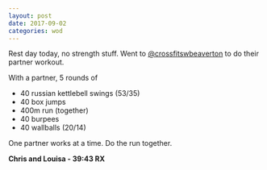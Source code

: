 ```yaml
---
layout: post
date: 2017-09-02
categories: wod
---
```


Rest day today, no strength stuff. Went to
[@crossfitswbeaverton](http://www.crossfitswbeaverton.com) to do their partner
workout.

With a partner, 5 rounds of
- 40 russian kettlebell swings (53/35)
- 40 box jumps
- 400m run (together)
- 40 burpees
- 40 wallballs (20/14)

One partner works at a time. Do the run together.

**Chris and Louisa - <span>39:43 RX</span>**
